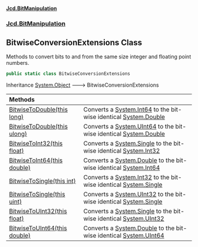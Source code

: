 #### [Jcd.BitManipulation](index.md 'index')
### [Jcd.BitManipulation](Jcd.BitManipulation.md 'Jcd.BitManipulation')

## BitwiseConversionExtensions Class

Methods to convert bits to and from the same size integer and floating point numbers.

```csharp
public static class BitwiseConversionExtensions
```

Inheritance [System.Object](https://docs.microsoft.com/en-us/dotnet/api/System.Object 'System.Object') &#129106; BitwiseConversionExtensions

| Methods | |
| :--- | :--- |
| [BitwiseToDouble(this long)](Jcd.BitManipulation.BitwiseConversionExtensions.BitwiseToDouble(thislong).md 'Jcd.BitManipulation.BitwiseConversionExtensions.BitwiseToDouble(this long)') | Converts a [System.Int64](https://docs.microsoft.com/en-us/dotnet/api/System.Int64 'System.Int64') to the bit-wise identical [System.Double](https://docs.microsoft.com/en-us/dotnet/api/System.Double 'System.Double') |
| [BitwiseToDouble(this ulong)](Jcd.BitManipulation.BitwiseConversionExtensions.BitwiseToDouble(thisulong).md 'Jcd.BitManipulation.BitwiseConversionExtensions.BitwiseToDouble(this ulong)') | Converts a [System.UInt64](https://docs.microsoft.com/en-us/dotnet/api/System.UInt64 'System.UInt64') to the bit-wise identical [System.Double](https://docs.microsoft.com/en-us/dotnet/api/System.Double 'System.Double') |
| [BitwiseToInt32(this float)](Jcd.BitManipulation.BitwiseConversionExtensions.BitwiseToInt32(thisfloat).md 'Jcd.BitManipulation.BitwiseConversionExtensions.BitwiseToInt32(this float)') | Converts a [System.Single](https://docs.microsoft.com/en-us/dotnet/api/System.Single 'System.Single') to the bit-wise identical [System.Int32](https://docs.microsoft.com/en-us/dotnet/api/System.Int32 'System.Int32') |
| [BitwiseToInt64(this double)](Jcd.BitManipulation.BitwiseConversionExtensions.BitwiseToInt64(thisdouble).md 'Jcd.BitManipulation.BitwiseConversionExtensions.BitwiseToInt64(this double)') | Converts a [System.Double](https://docs.microsoft.com/en-us/dotnet/api/System.Double 'System.Double') to the bit-wise identical [System.Int64](https://docs.microsoft.com/en-us/dotnet/api/System.Int64 'System.Int64') |
| [BitwiseToSingle(this int)](Jcd.BitManipulation.BitwiseConversionExtensions.BitwiseToSingle(thisint).md 'Jcd.BitManipulation.BitwiseConversionExtensions.BitwiseToSingle(this int)') | Converts a [System.Int32](https://docs.microsoft.com/en-us/dotnet/api/System.Int32 'System.Int32') to the bit-wise identical [System.Single](https://docs.microsoft.com/en-us/dotnet/api/System.Single 'System.Single') |
| [BitwiseToSingle(this uint)](Jcd.BitManipulation.BitwiseConversionExtensions.BitwiseToSingle(thisuint).md 'Jcd.BitManipulation.BitwiseConversionExtensions.BitwiseToSingle(this uint)') | Converts a [System.UInt32](https://docs.microsoft.com/en-us/dotnet/api/System.UInt32 'System.UInt32') to the bit-wise identical [System.Single](https://docs.microsoft.com/en-us/dotnet/api/System.Single 'System.Single') |
| [BitwiseToUInt32(this float)](Jcd.BitManipulation.BitwiseConversionExtensions.BitwiseToUInt32(thisfloat).md 'Jcd.BitManipulation.BitwiseConversionExtensions.BitwiseToUInt32(this float)') | Converts a [System.Single](https://docs.microsoft.com/en-us/dotnet/api/System.Single 'System.Single') to the bit-wise identical [System.UInt32](https://docs.microsoft.com/en-us/dotnet/api/System.UInt32 'System.UInt32') |
| [BitwiseToUInt64(this double)](Jcd.BitManipulation.BitwiseConversionExtensions.BitwiseToUInt64(thisdouble).md 'Jcd.BitManipulation.BitwiseConversionExtensions.BitwiseToUInt64(this double)') | Converts a [System.Double](https://docs.microsoft.com/en-us/dotnet/api/System.Double 'System.Double') to the bit-wise identical [System.UInt64](https://docs.microsoft.com/en-us/dotnet/api/System.UInt64 'System.UInt64') |
